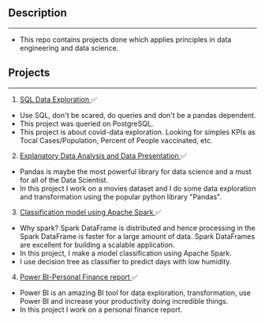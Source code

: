## Description
---
* This repo contains projects done which applies principles in data engineering and data science. 

## Projects
---
1. <ins> SQL Data Exploration </ins> :white_check_mark:
* Use SQL, don't be scared, do queries and don't be a pandas dependent.
* This project was queried on PostgreSQL.
* This project is about covid-data exploration. Looking for simples KPIs as Tocal Cases/Population, Percent of People vaccinated, etc.


2. <ins> Explanatory Data Analysis and Data Presentation </ins> :white_check_mark:
* Pandas is maybe the most powerful library for  data science and a must for all of the Data Scientist.
* In this project I work on a movies dataset and I do some data exploration and transformation using the popular python library "Pandas".

3. <ins> Classification model using Apache Spark </ins> :white_check_mark:
* Why spark? Spark DataFrame is distributed and hence processing in the Spark DataFrame is faster for a large amount of data. Spark DataFrames are excellent for building a scalable application.
* In this project, I make a model classification using Apache Spark. 
* I use decision tree as classifier to predict days with low humidity.

4. <ins> Power BI-Personal Finance report </ins> :white_check_mark:
* Power BI is an amazing BI tool for data exploration, transformation, use Power BI and increase your productivity doing incredible things.
* In this project I work on a personal finance report.
